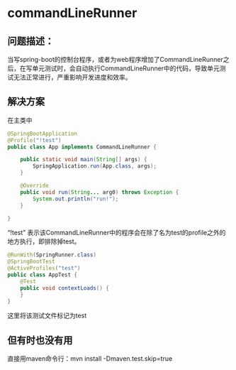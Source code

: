 # commandLineRunner

## 问题描述：

当写spring-boot的控制台程序，或者为web程序增加了CommandLineRunner之后，在写单元测试时，会自动执行CommandLineRunner中的代码，导致单元测试无法正常进行，严重影响开发进度和效率。

## 解决方案

在主类中

```java
@SpringBootApplication
@Profile("!test")
public class App implements CommandLineRunner {

    public static void main(String[] args) {
        SpringApplication.run(App.class, args);
    }

    @Override
    public void run(String... arg0) throws Exception {
        System.out.println("run!");
    }

}
```

“!test” 表示该CommandLineRunner中的程序会在除了名为test的profile之外的地方执行，即排除掉test。

```java
@RunWith(SpringRunner.class)
@SpringBootTest
@ActiveProfiles("test")
public class AppTest {
    @Test
    public void contextLoads() {
    }
}
```

这里将该测试文件标记为test

## 但有时也没有用
直接用maven命令行：mvn install -Dmaven.test.skip=true
